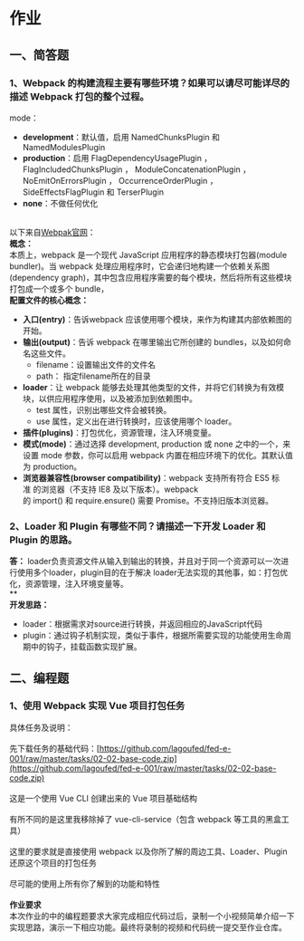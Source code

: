 
# 作业
## 一、简答题
### 1、Webpack 的构建流程主要有哪些环境？如果可以请尽可能详尽的描述 Webpack 打包的整个过程。
mode：

- **development**：默认值，启用 NamedChunksPlugin 和 NamedModulesPlugin
- **production**：启用 FlagDependencyUsagePlugin ， FlagIncludedChunksPlugin ， ModuleConcatenationPlugin ， NoEmitOnErrorsPlugin ， OccurrenceOrderPlugin ， SideEffectsFlagPlugin 和 TerserPlugin 
- **none**：不做任何优化


<br />以下来自[Webpak官网](https://webpack.docschina.org/concepts/)：<br />**概念：**<br />本质上，webpack 是一个现代 JavaScript 应用程序的静态模块打包器(module bundler)。当 webpack 处理应用程序时，它会递归地构建一个依赖关系图(dependency graph)，其中包含应用程序需要的每个模块，然后将所有这些模块打包成一个或多个 bundle，<br />**配置文件的核心概念：**

- **入口(entry)**：告诉webpack 应该使用哪个模块，来作为构建其内部依赖图的开始。
- **输出(output)**：告诉 webpack 在哪里输出它所创建的 bundles，以及如何命名这些文件。
   - filename：设置输出文件的文件名
   - path： 指定filename所在的目录
- **loader**：让 webpack 能够去处理其他类型的文件，并将它们转换为有效模块，以供应用程序使用，以及被添加到依赖图中。
   - test 属性，识别出哪些文件会被转换。
   - use 属性，定义出在进行转换时，应该使用哪个 loader。
- **插件(plugins)**：打包优化，资源管理，注入环境变量。
- **模式(mode)**：通过选择 development, production 或 none 之中的一个，来设置 mode 参数，你可以启用 webpack 内置在相应环境下的优化。其默认值为 production。
- **浏览器兼容性(browser compatibility)**：webpack 支持所有符合 ES5 标准 的浏览器（不支持 IE8 及以下版本）。webpack 的 import() 和 require.ensure() 需要 Promise。不支持旧版本浏览器。



### 2、Loader 和 Plugin 有哪些不同？请描述一下开发 Loader 和 Plugin 的思路。
**答：** loader负责资源文件从输入到输出的转换，并且对于同一个资源可以一次进行使用多个loader，plugin目的在于解决 loader无法实现的其他事，如：打包优化，资源管理，注入环境变量等。<br />**<br />**开发思路：**

- loader：根据需求对source进行转换，并返回相应的JavaScript代码
- plugin：通过钩子机制实现，类似于事件，根据所需要实现的功能使用生命周期中的钩子，挂载函数实现扩展。



## 二、编程题
### 1、使用 Webpack 实现 Vue 项目打包任务
具体任务及说明：<br />
<br />先下载任务的基础代码：[https://github.com/lagoufed/fed-e-001/raw/master/tasks/02-02-base-code.zip](https://github.com/lagoufed/fed-e-001/raw/master/tasks/02-02-base-code.zip)<br />
<br />这是一个使用 Vue CLI 创建出来的 Vue 项目基础结构<br />
<br />有所不同的是这里我移除掉了 vue-cli-service（包含 webpack 等工具的黑盒工具）<br />
<br />这里的要求就是直接使用 webpack 以及你所了解的周边工具、Loader、Plugin 还原这个项目的打包任务<br />
<br />尽可能的使用上所有你了解到的功能和特性<br />
<br />**作业要求**<br />本次作业的中的编程题要求大家完成相应代码过后，录制一个小视频简单介绍一下实现思路，演示一下相应功能。最终将录制的视频和代码统一提交至作业仓库。
